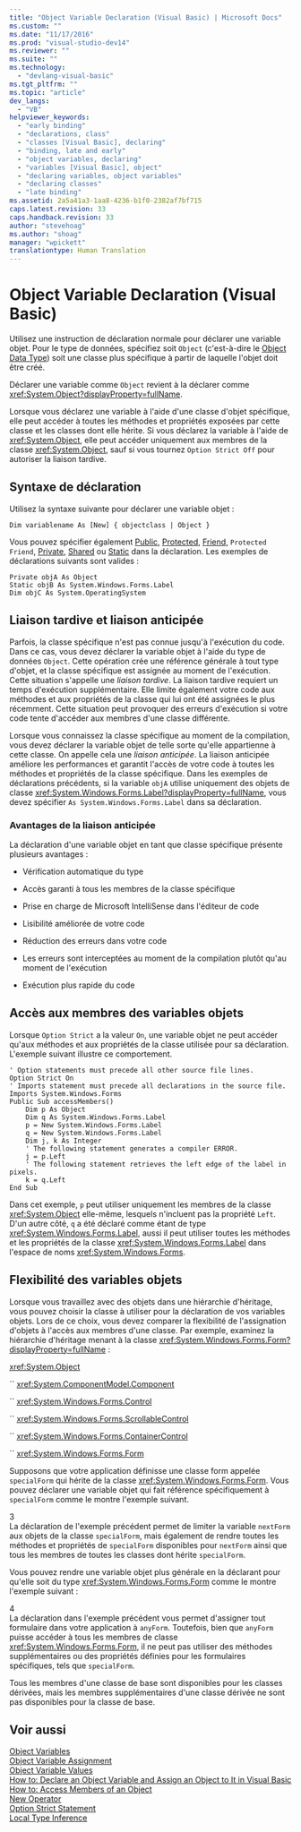 ```yaml
---
title: "Object Variable Declaration (Visual Basic) | Microsoft Docs"
ms.custom: ""
ms.date: "11/17/2016"
ms.prod: "visual-studio-dev14"
ms.reviewer: ""
ms.suite: ""
ms.technology: 
  - "devlang-visual-basic"
ms.tgt_pltfrm: ""
ms.topic: "article"
dev_langs: 
  - "VB"
helpviewer_keywords: 
  - "early binding"
  - "declarations, class"
  - "classes [Visual Basic], declaring"
  - "binding, late and early"
  - "object variables, declaring"
  - "variables [Visual Basic], object"
  - "declaring variables, object variables"
  - "declaring classes"
  - "late binding"
ms.assetid: 2a5a41a3-1aa8-4236-b1f0-2382af7bf715
caps.latest.revision: 33
caps.handback.revision: 33
author: "stevehoag"
ms.author: "shoag"
manager: "wpickett"
translationtype: Human Translation
---
```

# Object Variable Declaration (Visual Basic)
Utilisez une instruction de déclaration normale pour déclarer une variable objet.  Pour le type de données, spécifiez soit `Object` \(c'est\-à\-dire le [Object Data Type](../../../../visual-basic/language-reference/data-types/object-data-type.md)\) soit une classe plus spécifique à partir de laquelle l'objet doit être créé.  
  
 Déclarer une variable comme `Object` revient à la déclarer comme <xref:System.Object?displayProperty=fullName>.  
  
 Lorsque vous déclarez une variable à l'aide d'une classe d'objet spécifique, elle peut accéder à toutes les méthodes et propriétés exposées par cette classe et les classes dont elle hérite.  Si vous déclarez la variable à l'aide de <xref:System.Object>, elle peut accéder uniquement aux membres de la classe <xref:System.Object>, sauf si vous tournez `Option Strict Off` pour autoriser la liaison tardive.  
  
## Syntaxe de déclaration  
 Utilisez la syntaxe suivante pour déclarer une variable objet :  
  
```  
Dim variablename As [New] { objectclass | Object }  
```  
  
 Vous pouvez spécifier également [Public](../../../../visual-basic/language-reference/modifiers/public.md), [Protected](../../../../visual-basic/language-reference/modifiers/protected.md), [Friend](../../../../visual-basic/language-reference/modifiers/friend.md), `Protected Friend`, [Private](../../../../visual-basic/language-reference/modifiers/private.md), [Shared](../../../../visual-basic/language-reference/modifiers/shared.md) ou [Static](../../../../visual-basic/language-reference/modifiers/static.md) dans la déclaration.  Les exemples de déclarations suivants sont valides :  
  
```  
Private objA As Object  
Static objB As System.Windows.Forms.Label  
Dim objC As System.OperatingSystem  
```  
  
## Liaison tardive et liaison anticipée  
 Parfois, la classe spécifique n'est pas connue jusqu'à l'exécution du code.  Dans ce cas, vous devez déclarer la variable objet à l'aide du type de données `Object`.  Cette opération crée une référence générale à tout type d'objet, et la classe spécifique est assignée au moment de l'exécution.  Cette situation s'appelle une *liaison tardive*.  La liaison tardive requiert un temps d'exécution supplémentaire.  Elle limite également votre code aux méthodes et aux propriétés de la classe qui lui ont été assignées le plus récemment.  Cette situation peut provoquer des erreurs d'exécution si votre code tente d'accéder aux membres d'une classe différente.  
  
 Lorsque vous connaissez la classe spécifique au moment de la compilation, vous devez déclarer la variable objet de telle sorte qu'elle appartienne à cette classe.  On appelle cela une *liaison anticipée*.  La liaison anticipée améliore les performances et garantit l'accès de votre code à toutes les méthodes et propriétés de la classe spécifique.  Dans les exemples de déclarations précédents, si la variable `objA` utilise uniquement des objets de classe <xref:System.Windows.Forms.Label?displayProperty=fullName>, vous devez spécifier `As System.Windows.Forms.Label` dans sa déclaration.  
  
### Avantages de la liaison anticipée  
 La déclaration d'une variable objet en tant que classe spécifique présente plusieurs avantages :  
  
-   Vérification automatique du type  
  
-   Accès garanti à tous les membres de la classe spécifique  
  
-   Prise en charge de Microsoft IntelliSense dans l'éditeur de code  
  
-   Lisibilité améliorée de votre code  
  
-   Réduction des erreurs dans votre code  
  
-   Les erreurs sont interceptées au moment de la compilation plutôt qu'au moment de l'exécution  
  
-   Exécution plus rapide du code  
  
## Accès aux membres des variables objets  
 Lorsque `Option Strict` a la valeur `On`, une variable objet ne peut accéder qu'aux méthodes et aux propriétés de la classe utilisée pour sa déclaration.  L'exemple suivant illustre ce comportement.  
  
```  
' Option statements must precede all other source file lines.  
Option Strict On  
' Imports statement must precede all declarations in the source file.  
Imports System.Windows.Forms  
Public Sub accessMembers()  
    Dim p As Object  
    Dim q As System.Windows.Forms.Label  
    p = New System.Windows.Forms.Label  
    q = New System.Windows.Forms.Label  
    Dim j, k As Integer  
    ' The following statement generates a compiler ERROR.  
    j = p.Left  
    ' The following statement retrieves the left edge of the label in pixels.  
    k = q.Left  
End Sub  
```  
  
 Dans cet exemple, `p` peut utiliser uniquement les membres de la classe <xref:System.Object> elle\-même, lesquels n'incluent pas la propriété `Left`.  D'un autre côté, `q` a été déclaré comme étant de type <xref:System.Windows.Forms.Label>, aussi il peut utiliser toutes les méthodes et les propriétés de la classe <xref:System.Windows.Forms.Label> dans l'espace de noms <xref:System.Windows.Forms>.  
  
## Flexibilité des variables objets  
 Lorsque vous travaillez avec des objets dans une hiérarchie d'héritage, vous pouvez choisir la classe à utiliser pour la déclaration de vos variables objets.  Lors de ce choix, vous devez comparer la flexibilité de l'assignation d'objets à l'accès aux membres d'une classe.  Par exemple, examinez la hiérarchie d'héritage menant à la classe <xref:System.Windows.Forms.Form?displayProperty=fullName> :  
  
 <xref:System.Object>  
  
 `` <xref:System.ComponentModel.Component>  
  
 `` <xref:System.Windows.Forms.Control>  
  
 `` <xref:System.Windows.Forms.ScrollableControl>  
  
 `` <xref:System.Windows.Forms.ContainerControl>  
  
 `` <xref:System.Windows.Forms.Form>  
  
 Supposons que votre application définisse une classe form appelée `specialForm` qui hérite de la classe <xref:System.Windows.Forms.Form>.  Vous pouvez déclarer une variable objet qui fait référence spécifiquement à `specialForm` comme le montre l'exemple suivant.  
  
<CodeContentPlaceHolder>3</CodeContentPlaceHolder>  
 La déclaration de l'exemple précédent permet de limiter la variable `nextForm` aux objets de la classe `specialForm`, mais également de rendre toutes les méthodes et propriétés de `specialForm` disponibles pour `nextForm` ainsi que tous les membres de toutes les classes dont hérite `specialForm`.  
  
 Vous pouvez rendre une variable objet plus générale en la déclarant pour qu'elle soit du type <xref:System.Windows.Forms.Form> comme le montre l'exemple suivant :  
  
<CodeContentPlaceHolder>4</CodeContentPlaceHolder>  
 La déclaration dans l'exemple précédent vous permet d'assigner tout formulaire dans votre application à `anyForm`.  Toutefois, bien que `anyForm` puisse accéder à tous les membres de classe <xref:System.Windows.Forms.Form>, il ne peut pas utiliser des méthodes supplémentaires ou des propriétés définies pour les formulaires spécifiques, tels que `specialForm`.  
  
 Tous les membres d'une classe de base sont disponibles pour les classes dérivées, mais les membres supplémentaires d'une classe dérivée ne sont pas disponibles pour la classe de base.  
  
## Voir aussi  
 [Object Variables](../../../../visual-basic/programming-guide/language-features/variables/object-variables.md)   
 [Object Variable Assignment](../../../../visual-basic/programming-guide/language-features/variables/object-variable-assignment.md)   
 [Object Variable Values](../../../../visual-basic/programming-guide/language-features/variables/object-variable-values.md)   
 [How to: Declare an Object Variable and Assign an Object to It in Visual Basic](../../../../visual-basic/programming-guide/language-features/variables/how-to-declare-an-object-variable-and-assign-an-object-to-it.md)   
 [How to: Access Members of an Object](../../../../visual-basic/programming-guide/language-features/variables/how-to-access-members-of-an-object.md)   
 [New Operator](../../../../visual-basic/language-reference/operators/new-operator.md)   
 [Option Strict Statement](../../../../visual-basic/language-reference/statements/option-strict-statement.md)   
 [Local Type Inference](../../../../visual-basic/programming-guide/language-features/variables/local-type-inference.md)
